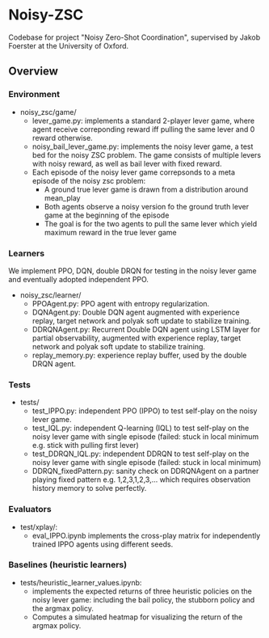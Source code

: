 # Noisy-ZSC
Codebase for project "Noisy Zero-Shot Coordination", supervised by Jakob Foerster at the University of Oxford.

## Overview

### Environment
- noisy_zsc/game/
    - lever_game.py: implements a standard 2-player lever game, where agent receive correponding reward iff pulling the same lever and 0 reward otherwise.  
    - noisy_bail_lever_game.py: implements the noisy lever game, a test bed for the noisy ZSC problem. The game consists of multiple levers with noisy reward, as well as bail lever with fixed reward. 
    - Each episode of the noisy lever game correpsonds to a meta episode of the noisy zsc problem: 
        - A ground true lever game is drawn from a distribution around mean_play
        - Both agents observe a noisy version fo the ground truth lever game at the beginning of the episode
        - The goal is for the two agents to pull the same lever which yield maximum reward in the true lever game

### Learners
We implement PPO, DQN, double DRQN for testing in the noisy lever game and eventually adopted independent PPO. 
- noisy_zsc/learner/
    - PPOAgent.py: PPO agent with entropy regularization.
    - DQNAgent.py: Double DQN agent augmented with experience replay, target network and polyak soft update to stabilize training.
    - DDRQNAgent.py: Recurrent Double DQN agent using LSTM layer for partial observability, augmented with experience replay, target network and polyak soft update to stabilize training.
    - replay_memory.py: experience replay buffer, used by the double DRQN agent. 

### Tests
- tests/
    - test_IPPO.py: independent PPO (IPPO) to test self-play on the noisy lever game. 
    - test_IQL.py: independent Q-learning (IQL) to test self-play on the noisy lever game with single episode (failed: stuck in local minimum e.g. stick with pulling first lever)
    - test_DDRQN_IQL.py: independent DDRQN to test self-play on the noisy lever game with single episode (failed: stuck in local minimum)
    - DDRQN_fixedPattern.py: sanity check on DDRQNAgent on a partner playing fixed pattern e.g. 1,2,3,1,2,3,... which requires observation history memory to solve perfectly. 

### Evaluators
- test/xplay/:
    - eval_IPPO.ipynb implements the cross-play matrix for independently trained IPPO agents using different seeds. 

### Baselines (heuristic learners)
- tests/heuristic_learner_values.ipynb:
    - implements the expected returns of three heuristic policies on the noisy lever game: including the bail policy, the stubborn policy and the argmax policy. 
    - Computes a simulated heatmap for visualizing the return of the argmax policy.

